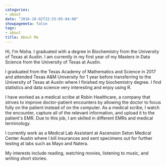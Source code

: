 ```yaml
---
categories:
- about
date: "2016-10-02T22:55:05-04:00"
showpagemeta: false
tags:
- about
title: About Me
---
```


Hi, I'm Nisha. I graduated with a degree in Biochemistry from the University of Texas at Austin. I am currently in my first year of my Masters in Data Science from the University of Texas at Austin.

I graduated from the Texas Academy of Mathematics and Science in 2017 and attended Texas A&M University for 1 year before transferring to the University of Texas at Austin where I finished my biochemistry degree. I find statistics and data science very interesting and enjoy using R.

I have worked as a medical scribe at Robin Healthcare, a company that strives to improve doctor-patient encounters by allowing the doctor to focus fully on the patient instead of on the computer. As a medical scribe, I watch the encounter, capture all of the relevant information, and upload it to the patient's EMR. Due to this job, I am skilled in different EMRs and medical terminology. 

I currently work as a Medical Lab Assistant at Ascension Seton Medical Center Austin where I bill insurances and sent specimens out for further testing at labs such as Mayo and Natera. 

My interests include reading, watching movies, listening to music, and writing short stories.
